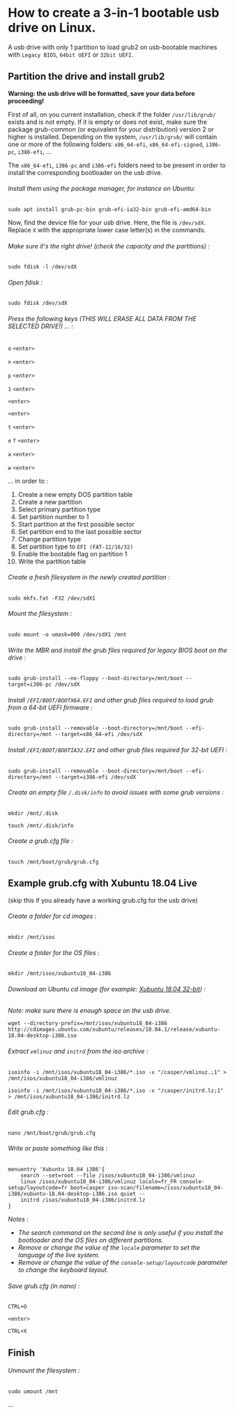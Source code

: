 # How to create a 3-in-1 bootable usb drive on Linux.

A usb drive with only 1 partition to load grub2 on usb-bootable machines with `Legacy BIOS`, `64bit UEFI` or `32bit UEFI`.

## Partition the drive and install grub2

**Warning: the usb drive will be formatted, save your data before proceeding!**

First of all, on you current installation, check if the folder `/usr/lib/grub/` exists and is not empty.
If it is empty or does not exist, make sure the package grub-common (or equivalent for your distribution) version 2 or higher is installed.
Depending on the system, `/usr/lib/grub/` will contain one or more of the following folders: `x86_64-efi`, `x86_64-efi-signed`, `i386-pc`, `i386-efi`, ...

The `x86_64-efi`, `i386-pc` and `i386-efi` folders need to be present in order to install the corresponding bootloader on the usb drive.

###### Install them using the package manager, for instance on Ubuntu:

`sudo apt install grub-pc-bin grub-efi-ia32-bin grub-efi-amd64-bin`

Now, find the device file for your usb drive. Here, the file is `/dev/sdX`. Replace `X` with the appropriate lower case letter(s) in the commands.

###### Make sure it's the right drive! (check the capacity and the partitions) :

`sudo fdisk -l /dev/sdX`

###### Open fdisk :

`sudo fdisk /dev/sdX`

###### Press the following keys (THIS WILL ERASE ALL DATA FROM THE SELECTED DRIVE!) ... :

`o` `<enter>`

`n` `<enter>`

`p` `<enter>`

`1` `<enter>`

`<enter>`

`<enter>`

`t` `<enter>`

`e` `f` `<enter>`

`a` `<enter>`

`w` `<enter>`

... in order to :

1. Create a new empty DOS partition table
2. Create a new partition
3. Select primary partition type
4. Set partition number to 1
5. Start partition at the first possible sector
6. Set partition end to the last possible sector
7. Change partition type
8. Set partition type to `EFI (FAT-12/16/32)`
9. Enable the bootable flag on partition 1
10. Write the partition table

###### Create a fresh filesystem in the newly created partition :

`sudo mkfs.fat -F32 /dev/sdX1`

###### Mount the filesystem :

`sudo mount -o umask=000 /dev/sdX1 /mnt`

###### Write the MBR and install the grub files required for legacy BIOS boot on the drive :

`sudo grub-install --no-floppy --boot-directory=/mnt/boot --target=i386-pc /dev/sdX`

###### Install `/EFI/BOOT/BOOTX64.EFI` and other grub files required to load grub from a 64-bit UEFI firmware :

`sudo grub-install --removable --boot-directory=/mnt/boot --efi-directory=/mnt --target=x86_64-efi /dev/sdX`

###### Install `/EFI/BOOT/BOOTIA32.EFI` and other grub files required for 32-bit UEFI :

`sudo grub-install --removable --boot-directory=/mnt/boot --efi-directory=/mnt --target=i386-efi /dev/sdX`

###### Create an empty file `/.disk/info` to avoid issues with some grub versions :

`mkdir /mnt/.disk`

`touch /mnt/.disk/info`

###### Create a grub.cfg file :

`touch /mnt/boot/grub/grub.cfg`

## Example grub.cfg with Xubuntu 18.04 Live
(skip this if you already have a working grub.cfg for the usb drive)

###### Create a folder for cd images :

`mkdir /mnt/isos`

###### Create a folder for the OS files :

`mkdir /mnt/isos/xubuntu18_04-i386`

###### Download an Ubuntu cd image (for example: [Xubuntu 18.04 32-bit](http://cdimages.ubuntu.com/xubuntu/releases/18.04.1/release/xubuntu-18.04-desktop-i386.iso)) :

*Note: make sure there is enough space on the usb drive.*

`wget --directory-prefix=/mnt/isos/xubuntu18_04-i386 http://cdimages.ubuntu.com/xubuntu/releases/18.04.1/release/xubuntu-18.04-desktop-i386.iso`

###### Extract `vmlinuz` and `initrd` from the iso archive :

`isoinfo -i /mnt/isos/xubuntu18_04-i386/*.iso -x "/casper/vmlinuz.;1" > /mnt/isos/xubuntu18_04-i386/vmlinuz`

`isoinfo -i /mnt/isos/xubuntu18_04-i386/*.iso -x "/casper/initrd.lz;1" > /mnt/isos/xubuntu18_04-i386/initrd.lz`

###### Edit grub.cfg :

`nano /mnt/boot/grub/grub.cfg`

###### Write or paste something like this :

````
menuentry 'Xubuntu 18.04 i386'{
	search --set=root --file /isos/xubuntu18_04-i386/vmlinuz
	linux /isos/xubuntu18_04-i386/vmlinuz locale=fr_FR console-setup/layoutcode=fr boot=casper iso-scan/filename=/isos/xubuntu18_04-i386/xubuntu-18.04-desktop-i386.iso quiet --
	initrd /isos/xubuntu18_04-i386/initrd.lz
}
````

*Notes :*
* *The search command on the second line is only useful if you install the bootloader and the OS files on different partitions.*
* *Remove or change the value of the `locale` parameter to set the language of the live system.*
* *Remove or change the value of the `console-setup/layoutcode` parameter to change the keyboard layout.*

###### Save grub.cfg (in nano) :

`CTRL+O`

`<enter>`

`CTRL+X`

## Finish

###### Unmount the filesystem :

`sudo umount /mnt`

...
